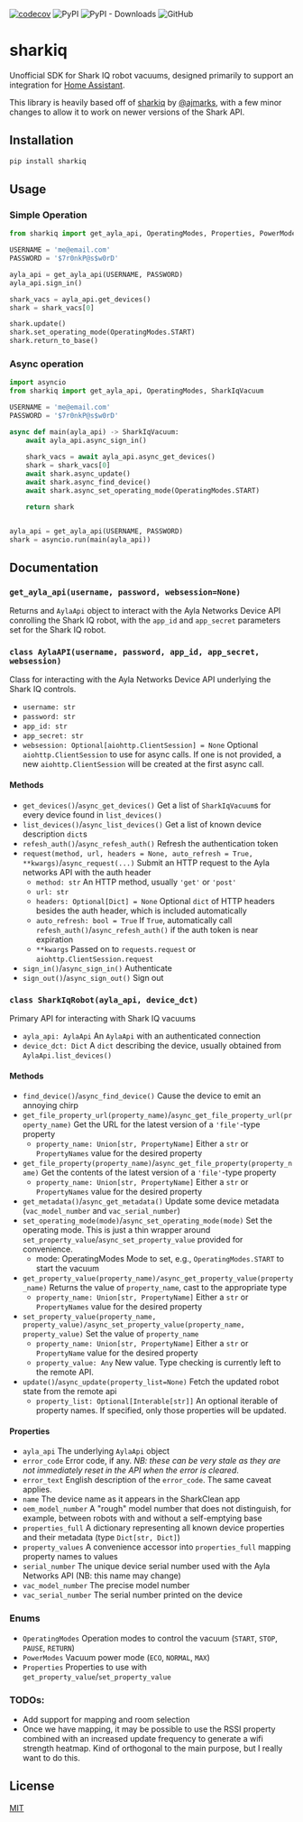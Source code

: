 [![codecov](https://codecov.io/gh/JeffResc/sharkiq/branch/main/graph/badge.svg?token=DO96BWVXA7)](https://codecov.io/gh/JeffResc/sharkiq)
![PyPI](https://img.shields.io/pypi/v/sharkiq)
![PyPI - Downloads](https://img.shields.io/pypi/dm/sharkiq)
![GitHub](https://img.shields.io/github/license/JeffResc/sharkiq)
# sharkiq
Unofficial SDK for Shark IQ robot vacuums, designed primarily to support an integration for [Home Assistant](https://www.home-assistant.io/).

This library is heavily based off of [sharkiq](https://github.com/ajmarks/sharkiq) by [@ajmarks](https://github.com/ajmarks), with a few minor changes to allow it to work on newer versions of the Shark API.

## Installation

```bash
pip install sharkiq
```

## Usage
### Simple Operation
```python
from sharkiq import get_ayla_api, OperatingModes, Properties, PowerModes

USERNAME = 'me@email.com'
PASSWORD = '$7r0nkP@s$w0rD'

ayla_api = get_ayla_api(USERNAME, PASSWORD)
ayla_api.sign_in()

shark_vacs = ayla_api.get_devices()
shark = shark_vacs[0]

shark.update()
shark.set_operating_mode(OperatingModes.START)
shark.return_to_base()
```

### Async operation
```python
import asyncio
from sharkiq import get_ayla_api, OperatingModes, SharkIqVacuum

USERNAME = 'me@email.com'
PASSWORD = '$7r0nkP@s$w0rD'

async def main(ayla_api) -> SharkIqVacuum:
    await ayla_api.async_sign_in()
        
    shark_vacs = await ayla_api.async_get_devices()
    shark = shark_vacs[0]
    await shark.async_update()
    await shark.async_find_device()
    await shark.async_set_operating_mode(OperatingModes.START)

    return shark


ayla_api = get_ayla_api(USERNAME, PASSWORD)
shark = asyncio.run(main(ayla_api))
```

## Documentation
### `get_ayla_api(username, password, websession=None)`
Returns and `AylaApi` object to interact with the Ayla Networks Device API conrolling the Shark IQ robot, with the `app_id` and `app_secret` parameters set for the Shark IQ robot.

### `class AylaAPI(username, password, app_id, app_secret, websession)`
Class for interacting with the Ayla Networks Device API underlying the Shark IQ controls.
 * `username: str`
 * `password: str`
 * `app_id: str` 
 * `app_secret: str`
 * `websession: Optional[aiohttp.ClientSession] = None` Optional `aiohttp.ClientSession` to use for async calls.  If
  one is not provided, a new `aiohttp.ClientSession` will be created at the first async call.
#### Methods
 * `get_devices()`/`async_get_devices()` Get a list of `SharkIqVacuum`s for every device found in `list_devices()`
 * `list_devices()`/`async_list_devices()` Get a list of known device description `dict`s
 * `refesh_auth()`/`async_refesh_auth()` Refresh the authentication token
 * `request(method, url, headers = None, auto_refresh = True, **kwargs)`/`async_request(...)` Submit an HTTP request to
  the Ayla networks API with the auth header
   * `method: str` An HTTP method, usually `'get'` or `'post'`
   * `url: str`
   * `headers: Optional[Dict] = None` Optional `dict` of HTTP headers besides the auth header, which is included 
   automatically
   * `auto_refresh: bool = True` If `True`, automatically call `refesh_auth()`/`async_refesh_auth()` if the auth token
   is near expiration
   * `**kwargs` Passed on to `requests.request` or `aiohttp.ClientSession.request`
 * `sign_in()`/`async_sign_in()` Authenticate
 * `sign_out()`/`async_sign_out()` Sign out


### `class SharkIqRobot(ayla_api, device_dct)`
Primary API for interacting with Shark IQ vacuums
 * `ayla_api: AylaApi` An `AylaApi` with an authenticated connection
 * `device_dct: Dict` A `dict` describing the device, usually obtained from `AylaApi.list_devices()`

#### Methods
 * `find_device()`/`async_find_device()` Cause the device to emit an annoying chirp 
 * `get_file_property_url(property_name)`/`async_get_file_property_url(property_name)` Get the URL for the latest version of a `'file'`-type property
   * `property_name: Union[str, PropertyName]` Either a `str` or `PropertyNames` value for the desired property
 * `get_file_property(property_name)`/`async_get_file_property(property_name)` Get the contents of the latest version of a `'file'`-type property
   * `property_name: Union[str, PropertyName]` Either a `str` or `PropertyNames` value for the desired property
 * `get_metadata()`/`async_get_metadata()` Update some device metadata (`vac_model_number` and `vac_serial_number`)
 * `set_operating_mode(mode)`/`async_set_operating_mode(mode)` Set the operating mode.  This is just a thin wrapper 
 around `set_property_value`/`async_set_property_value` provided for convenience.
   * mode: OperatingModes Mode to set, e.g., `OperatingModes.START` to start the vacuum
 * `get_property_value(property_name)/async_get_property_value(property_name)`
   Returns the value of `property_name`, cast to the appropriate type
   * `property_name: Union[str, PropertyName]` Either a `str` or `PropertyNames` value for the desired property
 * `set_property_value(property_name, property_value)/async_set_property_value(property_name, property_value)`
 Set the value of `property_name`
   * `property_name: Union[str, PropertyName]` Either a `str` or `PropertyName` value for the desired property
   * `property_value: Any` New value.  Type checking is currently left to the remote API.
 * `update()`/`async_update(property_list=None)` Fetch the updated robot state from the remote api
   * `property_list: Optional[Interable[str]]` An optional iterable of property names.  If specified, only those 
   properties will be updated.
 
#### Properties
 * `ayla_api` The underlying `AylaApi` object
 * `error_code` Error code, if any.  *NB: these can be very stale as they are not immediately reset in the API when the 
 error is cleared*.
 * `error_text` English description of the `error_code`.  The same caveat applies.
 * `name` The device name as it appears in the SharkClean app
 * `oem_model_number` A "rough" model number that does not distinguish, for example, between robots with and without
 a self-emptying base
 * `properties_full` A dictionary representing all known device properties and their metadata (type 
 `Dict[str, Dict]`)
 * `property_values` A convenience accessor into `properties_full` mapping property names to values
 * `serial_number` The unique device serial number used with the Ayla Networks API (NB: this name may change)
 * `vac_model_number` The precise model number
 * `vac_serial_number` The serial number printed on the device


### Enums
 * `OperatingModes` Operation modes to control the vacuum (`START`, `STOP`, `PAUSE`, `RETURN`)
 * `PowerModes` Vacuum power mode (`ECO`, `NORMAL`, `MAX`)
 * `Properties` Properties to use with `get_property_value`/`set_property_value`


### TODOs:
 * Add support for mapping and room selection
 * Once we have mapping, it may be possible to use the RSSI property combined with an increased update frequency
 to generate a wifi strength heatmap.  Kind of orthogonal to the main purpose, but I really want to do this.
 
## License
[MIT](https://choosealicense.com/licenses/mit/)
